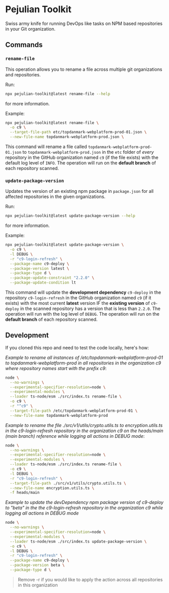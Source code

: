 # Pejulian Toolkit

Swiss army knife for running DevOps like tasks on NPM based repositories in your Git organization.

## Commands

### `rename-file`

This operation allows you to rename a file across multiple git organizations and repositories.

Run:

```bash
npx pejulian-toolkit@latest rename-file --help
```

for more information.

Example:

```bash
npx pejulian-toolkit@latest rename-file \
  -o c9 \
  --target-file-path etc/topdanmark-webplatform-prod-01.json \
  --new-file-name topdanmark-webplatform-prod.json \
```

This command will rename a file called `topdanmark-webplatform-prod-01.json` to `topdanmark-webplatform-prod.json` in the `etc` folder of _every_ repository in the GitHub organization named `c9` (if the file exists) with the default log level of `INFO`. The operation will run on the **default branch** of each repository scanned.

### `update-package-version`

Updates the version of an existing npm package in `package.json` for all affected repositories in the given organizations.

Run:

```bash
npx pejulian-toolkit@latest update-package-version --help
```

for more information.

Example:

```bash
npx pejulian-toolkit@latest update-package-version \
  -o c9 \
  -l DEBUG \
  -r "c9-login-refresh" \
  --package-name c9-deploy \
  --package-version latest \
  --package-type d \
  --package-update-constraint "2.2.0" \
  --package-update-condition lt
```

This command will update the **development dependency** `c9-deploy` in the repository `c9-login-refresh` in the GitHub organization named `c9` (if it exists) with the most current **latest** version IF the **existing version** of `c9-deploy` in the scanned repository has a version that is less than `2.2.0`. The operation will run with the log level of `DEBUG`. The operation will run on the **default branch** of each repository scanned.

## Development

If you cloned this repo and need to test the code locally, here's how:

_Example to rename all instances of /etc/topdanmark-webplatform-prod-01 to topdanmark-webplatform-prod in all repositories in the organization c9 where repository names start with the prefix c9_:

```bash
node \
  --no-warnings \
  --experimental-specifier-resolution=node \
  --experimental-modules \
  --loader ts-node/esm ./src/index.ts rename-file \
  -o c9 \
  -r "^c9" \
  --target-file-path /etc/topdanmark-webplatform-prod-01 \
  --new-file-name topdanmark-webplatform-prod
```

_Example to rename the file ./src/v1/utils/crypto.utils.ts to encryption.utils.ts in the c9-login-refresh repository in the organization c9 on the heads/main (main branch) reference while logging all actions in DEBUG mode_:

```bash
node \
  --no-warnings \
  --experimental-specifier-resolution=node \
  --experimental-modules \
  --loader ts-node/esm ./src/index.ts rename-file \
  -o c9 \
  -l DEBUG \
  -r "c9-login-refresh" \
  --target-file-path ./src/v1/utils/crypto.utils.ts \
  --new-file-name encryption.utils.ts \
  -f heads/main
```

_Example to update the devDependency npm package version of c9-deploy to "beta" in the the c9-login-refresh repository in the organization c9 while logging all actions in DEBUG mode_

```bash
node \
  --no-warnings \
  --experimental-specifier-resolution=node \
  --experimental-modules \
  --loader ts-node/esm ./src/index.ts update-package-version \
  -o c9 \
  -l DEBUG \
  -r "c9-login-refresh" \
  --package-name c9-deploy \
  --package-version beta \
  --package-type d \
```

> Remove -r if you would like to apply the action across all repositories in this organization
